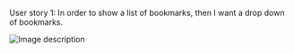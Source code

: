 User story 1:
In order to show a list of bookmarks, then I want a drop down of bookmarks.

![Image description](https://makersapprenticeships.slack.com/files/UTFDA505A/FV38CTGKF/img_20200309_150248.jpg)

